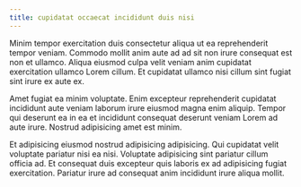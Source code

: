 ```yaml
---
title: cupidatat occaecat incididunt duis nisi
---
```


Minim tempor exercitation duis consectetur aliqua ut ea reprehenderit tempor veniam. Commodo mollit anim aute ad ad sit non irure consequat est non et ullamco. Aliqua eiusmod culpa velit veniam anim cupidatat exercitation ullamco Lorem cillum. Et cupidatat ullamco nisi cillum sint fugiat sint irure ex aute ex.

Amet fugiat ea minim voluptate. Enim excepteur reprehenderit cupidatat incididunt aute veniam laborum irure eiusmod magna enim aliquip. Tempor qui deserunt ea in ea et incididunt consequat deserunt veniam Lorem ad aute irure. Nostrud adipisicing amet est minim.

Et adipisicing eiusmod nostrud adipisicing adipisicing. Qui cupidatat velit voluptate pariatur nisi ea nisi. Voluptate adipisicing sint pariatur cillum officia ad. Et consequat duis excepteur quis laboris ex ad adipisicing fugiat exercitation. Pariatur irure ad consequat anim incididunt irure aliqua mollit.
